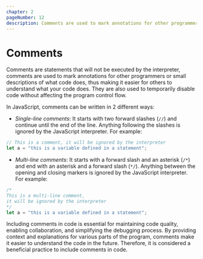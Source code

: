 ```yaml
---
chapter: 2
pageNumber: 12
description: Comments are used to mark annotations for other programmers or small descriptions about the code that helps others to understand it. These statement are not executed by the interpreter.
---
```


# Comments

Comments are statements that will not be executed by the interpreter, comments are used to mark annotations for other programmers or small descriptions of what code does, thus making it easier for others to understand what your code does. They are also used to temporarily disable code without affecting the program control flow.

In JavaScript, comments can be written in 2 different ways:

* _Single-line comments_: It starts with two forward slashes (`//`) and continue until the end of the line. Anything following the slashes is ignored by the JavaScript interpreter. For example:

```javascript
// This is a comment, it will be ignored by the interpreter
let a = "this is a variable defined in a statement";
```

* _Multi-line comments_: It starts with a forward slash and an asterisk (`/*`) and end with an asterisk and a forward slash (`*/`). Anything between the opening and closing markers is ignored by the JavaScript interpreter. For example:

```javascript
/*
This is a multi-line comment,
it will be ignored by the interpreter
*/
let a = "this is a variable defined in a statement";
```

Including comments in code is essential for maintaining code quality, enabling collaboration, and simplifying the debugging process. By providing context and explanations for various parts of the program, comments make it easier to understand the code in the future. Therefore, it is considered a beneficial practice to include comments in code.
